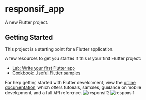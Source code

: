 # responsif_app

A new Flutter project.

## Getting Started

This project is a starting point for a Flutter application.

A few resources to get you started if this is your first Flutter project:

- [Lab: Write your first Flutter app](https://docs.flutter.dev/get-started/codelab)
- [Cookbook: Useful Flutter samples](https://docs.flutter.dev/cookbook)

For help getting started with Flutter development, view the
[online documentation](https://docs.flutter.dev/), which offers tutorials,
samples, guidance on mobile development, and a full API reference.
![responsif2](https://user-images.githubusercontent.com/90738592/196198427-bb76dc91-dbf9-4494-8d52-fd581219f32b.png)
![responsif](https://user-images.githubusercontent.com/90738592/196198446-fa7d4bfb-1b4b-4a9e-885d-910f3e407f8e.png)
